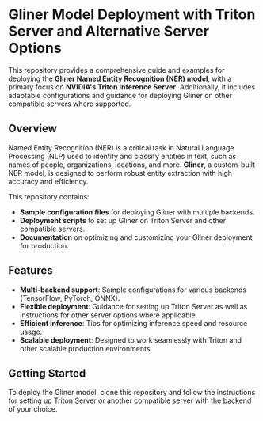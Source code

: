 
# Gliner Model Deployment with Triton Server and Alternative Server Options

This repository provides a comprehensive guide and examples for deploying the **Gliner Named Entity Recognition (NER) model**, with a primary focus on **NVIDIA's Triton Inference Server**. Additionally, it includes adaptable configurations and guidance for deploying Gliner on other compatible servers where supported.

## Overview

Named Entity Recognition (NER) is a critical task in Natural Language Processing (NLP) used to identify and classify entities in text, such as names of people, organizations, locations, and more. **Gliner**, a custom-built NER model, is designed to perform robust entity extraction with high accuracy and efficiency.

This repository contains:

- **Sample configuration files** for deploying Gliner with multiple backends.
- **Deployment scripts** to set up Gliner on Triton Server and other compatible servers.
- **Documentation** on optimizing and customizing your Gliner deployment for production.

## Features

- **Multi-backend support**: Sample configurations for various backends (TensorFlow, PyTorch, ONNX).
- **Flexible deployment**: Guidance for setting up Triton Server as well as instructions for other server options where applicable.
- **Efficient inference**: Tips for optimizing inference speed and resource usage.
- **Scalable deployment**: Designed to work seamlessly with Triton and other scalable production environments.

## Getting Started

To deploy the Gliner model, clone this repository and follow the instructions for setting up Triton Server or another compatible server with the backend of your choice.

